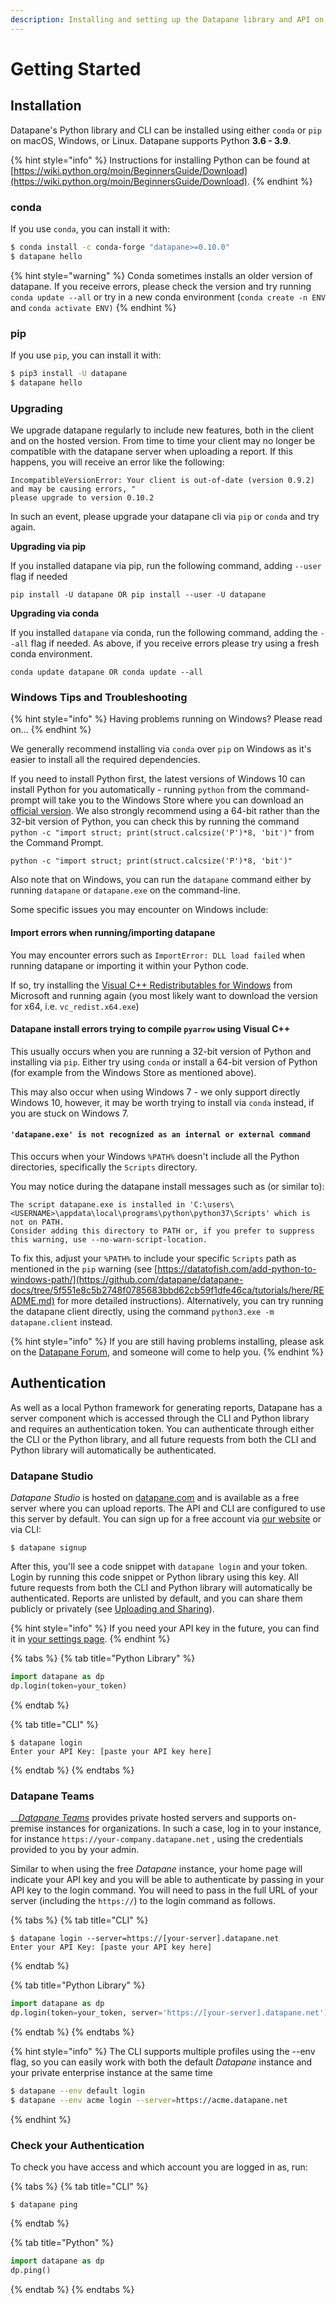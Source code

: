 ```yaml
---
description: Installing and setting up the Datapane library and API on your device
---
```


# Getting Started

## Installation

Datapane's Python library and CLI can be installed using either `conda` or `pip` on macOS, Windows, or Linux. Datapane supports Python **3.6 - 3.9**.

{% hint style="info" %}
Instructions for installing Python can be found at [https://wiki.python.org/moin/BeginnersGuide/Download](https://wiki.python.org/moin/BeginnersGuide/Download). 
{% endhint %}

### conda

If you use `conda`, you can install it with:

```bash
$ conda install -c conda-forge "datapane>=0.10.0"
$ datapane hello
```

{% hint style="warning" %}
Conda sometimes installs an older version of datapane. If you receive errors, please check the version and try running `conda update --all` or try in a new conda environment \(`conda create -n ENV` and `conda activate ENV)`
{% endhint %}

### pip

If you use `pip`, you can install it with:

```bash
$ pip3 install -U datapane
$ datapane hello
```

### Upgrading

We upgrade datapane regularly to include new features, both in the client and on the hosted version. From time to time your client may no longer be compatible with the datapane server when uploading a report. If this happens, you will receive an error like the following: 

```text
IncompatibleVersionError: Your client is out-of-date (version 0.9.2) and may be causing errors, "
please upgrade to version 0.10.2
```

In such an event, please upgrade your datapane cli via `pip` or `conda` and try again.

**Upgrading via pip**

If you installed datapane via pip, run the following command, adding `--user` flag if needed

```text
pip install -U datapane OR pip install --user -U datapane
```

**Upgrading via conda**

If you installed `datapane` via conda, run the following command, adding the `--all` flag if needed. As above, if you receive errors please try using a fresh conda environment.

```text
conda update datapane OR conda update --all
```

### Windows Tips and Troubleshooting

{% hint style="info" %}
Having problems running on Windows? Please read on...
{% endhint %}

We generally recommend installing via `conda` over `pip` on Windows as it's easier to install all the required dependencies.

If you need to install Python first, the latest versions of Windows 10 can install Python for you automatically - running `python` from the command-prompt will take you to the Windows Store where you can download an [official version](https://docs.python.org/3/using/windows.html#the-microsoft-store-package). We also strongly recommend using a 64-bit rather than the 32-bit version of Python, you can check this by running the command `python -c "import struct; print(struct.calcsize('P')*8, 'bit')"` from the Command Prompt.

```text
python -c "import struct; print(struct.calcsize('P')*8, 'bit')"
```

Also note that on Windows, you can run the `datapane` command either by running `datapane` or `datapane.exe` on the command-line.

Some specific issues you may encounter on Windows include:

#### Import errors when running/importing datapane

You may encounter errors such as `ImportError: DLL load failed` when running datapane or importing it within your Python code.

If so, try installing the [Visual C++ Redistributables for Windows](https://support.microsoft.com/en-us/help/2977003/the-latest-supported-visual-c-downloads) from Microsoft and running again \(you most likely want to download the version for x64, i.e. `vc_redist.x64.exe`\)

#### Datapane install errors trying to compile `pyarrow` using Visual C++

This usually occurs when you are running a 32-bit version of Python and installing via `pip`. Either try using `conda` or install a 64-bit version of Python \(for example from the Windows Store as mentioned above\).

This may also occur when using Windows 7 - we only support directly Windows 10, however, it may be worth trying to install via `conda` instead, if you are stuck on Windows 7.

#### `'datapane.exe' is not recognized as an internal or external command`

This occurs when your Windows `%PATH%` doesn't include all the Python directories, specifically the `Scripts` directory.

You may notice during the datapane install messages such as \(or similar to\):

```text
The script datapane.exe is installed in 'C:\users\<USERNAME>\appdata\local\programs\python\python37\Scripts' which is not on PATH.
Consider adding this directory to PATH or, if you prefer to suppress this warning, use --no-warn-script-location.
```

To fix this, adjust your `%PATH%` to include your specific `Scripts` path as mentioned in the `pip` warning \(see [https://datatofish.com/add-python-to-windows-path/](https://github.com/datapane/datapane-docs/tree/5f551e8c5b2748f0785683bbd62cb59f1dfe46ca/tutorials/here/README.md) for more detailed instructions\). Alternatively, you can try running the datapane client directly, using the command `python3.exe -m datapane.client` instead.

{% hint style="info" %}
If you are still having problems installing, please ask on the [Datapane Forum](https://discuss.datapane.com), and someone will come to help you.
{% endhint %}

## Authentication

As well as a local Python framework for generating reports, Datapane has a server component which is accessed through the CLI and Python library and requires an authentication token. You can authenticate through either the CLI or the Python library, and all future requests from both the CLI and Python library will automatically be authenticated.

### Datapane Studio

_Datapane Studio_ is hosted on [datapane.com](https://datapane.com) and is available as a free server where you can upload reports. The API and CLI are configured to use this server by default. You can sign up for a free account via [our website](https://datapane.com/accounts/signup) or via CLI: 

```text
$ datapane signup
```

After this, you'll see a code snippet with `datapane login` and your token. Login by running this code snippet or Python library using this key. All future requests from both the CLI and Python library will automatically be authenticated. Reports are unlisted by default, and you can share them publicly or privately \(see [Uploading and Sharing](reports/publishing-and-sharing/)\).

{% hint style="info" %}
If you need your API key in the future, you can find it in [your settings page](https://datapane.com/settings).
{% endhint %}

{% tabs %}
{% tab title="Python Library" %}
```python
import datapane as dp
dp.login(token=your_token)
```
{% endtab %}

{% tab title="CLI" %}
```text
$ datapane login 
Enter your API Key: [paste your API key here]
```
{% endtab %}
{% endtabs %}

### Datapane Teams

\_\_[_Datapane Teams_](https://datapane.com/teams/) provides private hosted servers and supports on-premise instances for organizations. In such a case, log in to your instance, for instance `https://your-company.datapane.net` , using the credentials provided to you by your admin.

Similar to when using the free _Datapane_ instance, your home page will indicate your API key and you will be able to authenticate by passing in your API key to the login command. You will need to pass in the full URL of your server \(including the `https://`\) to the login command as follows.

{% tabs %}
{% tab title="CLI" %}
```text
$ datapane login --server=https://[your-server].datapane.net
Enter your API Key: [paste your API key here]
```
{% endtab %}

{% tab title="Python Library" %}
```python
import datapane as dp
dp.login(token=your_token, server='https://[your-server].datapane.net')
```
{% endtab %}
{% endtabs %}

{% hint style="info" %}
The CLI supports multiple profiles using the --env flag, so you can easily work with both the default _Datapane_ instance and your private enterprise instance at the same time

```bash
$ datapane --env default login
$ datapane --env acme login --server=https://acme.datapane.net
```
{% endhint %}

### Check your Authentication

To check you have access and which account you are logged in as, run:

{% tabs %}
{% tab title="CLI" %}
```text
$ datapane ping
```
{% endtab %}

{% tab title="Python" %}
```python
import datapane as dp
dp.ping()
```
{% endtab %}
{% endtabs %}

